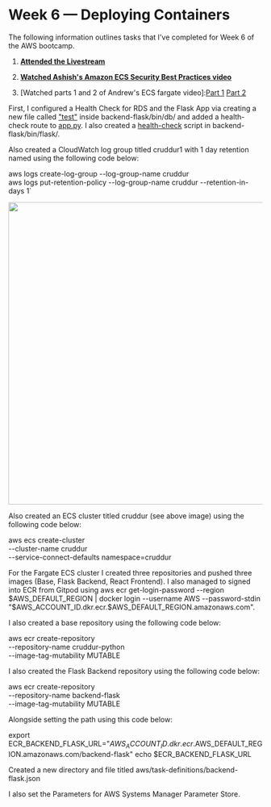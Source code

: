 # Week 6 — Deploying Containers

The following information outlines tasks that I've completed for Week 6 of the AWS bootcamp.

1. **[Attended the Livestream](https://www.youtube.com/watch?v=FklBsHWYvWY)**

2. **[Watched Ashish's Amazon ECS Security Best Practices video](https://www.youtube.com/watch?v=zz2FQAk1I28&list=PLBfufR7vyJJ7k25byhRXJldB5AiwgNnWv&index=57)**

3. [Watched parts 1 and 2 of Andrew's ECS fargate video]:[Part 1](https://www.youtube.com/watch?v=QIZx2NhdCMI&list=PLBfufR7vyJJ7k25byhRXJldB5AiwgNnWv&index=58) [Part 2](https://www.youtube.com/watch?v=HHmpZ5hqh1I&list=PLBfufR7vyJJ7k25byhRXJldB5AiwgNnWv&index=59)  

First, I configured a Health Check for RDS and the Flask App via creating a new file called ["test"](https://github.com/Gamerrethink/aws-bootcamp-cruddur-2023/blob/week-6-flask/backend-flask/bin/db/test) inside backend-flask/bin/db/ and added a health-check route to [app.py](https://github.com/Gamerrethink/aws-bootcamp-cruddur-2023/blob/week-6-flask/backend-flask/app.py). I also created a [health-check](https://github.com/Gamerrethink/aws-bootcamp-cruddur-2023/blob/week-6-flask/backend-flask/bin/flask/health-check) script in backend-flask/bin/flask/.

Also created a CloudWatch log group titled cruddur1 with 1 day retention named using the following code below:

aws logs create-log-group --log-group-name cruddur  
aws logs put-retention-policy --log-group-name cruddur --retention-in-days 1`  

<img src="https://user-images.githubusercontent.com/20970865/229256748-bd9ff498-d64d-4b9c-8a3f-95584fd9e3ff.PNG" width=600>

Also created an ECS cluster titled cruddur (see above image) using the following code below:

aws ecs create-cluster \
--cluster-name cruddur \
--service-connect-defaults namespace=cruddur

For the Fargate ECS cluster I created three repositories and pushed three images (Base, Flask Backend, React Frontend). I also managed to signed into ECR from Gitpod using aws ecr get-login-password --region $AWS_DEFAULT_REGION | docker login --username AWS --password-stdin "$AWS_ACCOUNT_ID.dkr.ecr.$AWS_DEFAULT_REGION.amazonaws.com".

I also created a base repository using the following code below:

aws ecr create-repository \
 --repository-name cruddur-python \
 --image-tag-mutability MUTABLE

I also created the Flask Backend repository using the following code below:

aws ecr create-repository \
 --repository-name backend-flask \
 --image-tag-mutability MUTABLE

Alongside setting the path using this code below:

export ECR_BACKEND_FLASK_URL="$AWS_ACCOUNT_ID.dkr.ecr.$AWS_DEFAULT_REGION.amazonaws.com/backend-flask"
echo $ECR_BACKEND_FLASK_URL

Created a new directory and file titled aws/task-definitions/backend-flask.json

I also set the Parameters for AWS Systems Manager Parameter Store.









